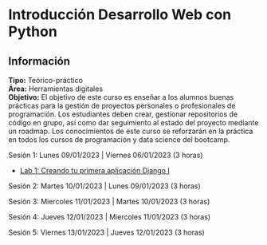 # Introducción Desarrollo Web con Python

## Información

**Tipo:** Teórico-práctico  
**Área:** Herramientas digitales  
**Objetivo:** El objetivo de este curso es enseñar a los alumnos buenas prácticas para la gestión de proyectos personales o profesionales de programación. Los estudiantes deben crear, gestionar repositorios de código en grupo, así como dar seguimiento al estado del proyecto mediante un roadmap. Los conocimientos de este curso se reforzarán en la práctica en todos los cursos de programación y data science del bootcamp.


Sesión 1: Lunes     09/01/2023 | Viernes    06/01/2023 (3 horas)
- [Lab 1: Creando tu primera aplicación Django I](lab1.md)

Sesión 2: Martes    10/01/2023 | Lunes      09/01/2023 (3 horas)

Sesión 3: Miercoles 11/01/2023 | Martes     10/01/2023 (3 horas)

Sesión 4: Jueves    12/01/2023 | Miercoles  11/01/2023 (3 horas)

Sesión 5: Viernes   13/01/2023 | Jueves     12/01/2023 (3 horas)
